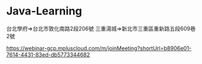 # Java-Learning

台北學府=>台北市敦化南路2段206號 
三重湯城=>新北市三重區重新路五段609巷2號

https://webinar-gcp.mpluscloud.com/m/joinMeeting?shortUrl=b8906e01-7614-4431-83ed-db5773344682
